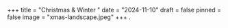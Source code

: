 +++
title = "Christmas & Winter "
date = "2024-11-10"
draft = false
pinned = false
image = "xmas-landscape.jpeg"
+++
.